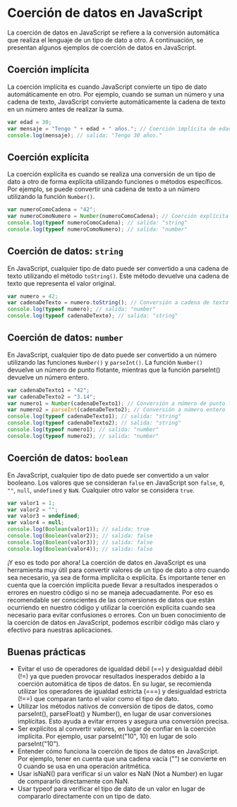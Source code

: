 # Coerción de datos en JavaScript

La coerción de datos en JavaScript se refiere a la conversión automática que realiza el lenguaje de un tipo de dato a otro. A continuación, se presentan algunos ejemplos de coerción de datos en JavaScript.

## Coerción implícita

La coerción implícita es cuando JavaScript convierte un tipo de dato automáticamente en otro. Por ejemplo, cuando se suman un número y una cadena de texto, JavaScript convierte automáticamente la cadena de texto en un número antes de realizar la suma.

```javascript
var edad = 30;
var mensaje = "Tengo " + edad + " años."; // Coerción implícita de edad a cadena de texto
console.log(mensaje); // salida: "Tengo 30 años."
```

## Coerción explícita

La coerción explícita es cuando se realiza una conversión de un tipo de dato a otro de forma explícita utilizando funciones o métodos específicos. Por ejemplo, se puede convertir una cadena de texto a un número utilizando la función `Number()`.

```javascript
var numeroComoCadena = "42";
var numeroComoNumero = Number(numeroComoCadena); // Coerción explícita de cadena de texto a número
console.log(typeof numeroComoCadena); // salida: "string"
console.log(typeof numeroComoNumero); // salida: "number"
```

## Coerción de datos: `string`

En JavaScript, cualquier tipo de dato puede ser convertido a una cadena de texto utilizando el método `toString()`. Este método devuelve una cadena de texto que representa el valor original.

```javascript
var numero = 42;
var cadenaDeTexto = numero.toString(); // Conversión a cadena de texto
console.log(typeof numero); // salida: "number"
console.log(typeof cadenaDeTexto); // salida: "string"
```

## Coerción de datos: `number`

En JavaScript, cualquier tipo de dato puede ser convertido a un número utilizando las funciones `Number()` y `parseInt()`. La función `Number()` devuelve un número de punto flotante, mientras que la función parseInt() devuelve un número entero.

```javascript
var cadenaDeTexto1 = "42";
var cadenaDeTexto2 = "3.14";
var numero1 = Number(cadenaDeTexto1); // Conversión a número de punto flotante
var numero2 = parseInt(cadenaDeTexto2); // Conversión a número entero
console.log(typeof cadenaDeTexto1); // salida: "string"
console.log(typeof cadenaDeTexto2); // salida: "string"
console.log(typeof numero1); // salida: "number"
console.log(typeof numero2); // salida: "number"
```

## Coerción de datos: `boolean`

En JavaScript, cualquier tipo de dato puede ser convertido a un valor booleano. Los valores que se consideran `false` en JavaScript son `false`, `0`, `""`, `null`, `undefined` y `NaN`. Cualquier otro valor se considera `true`.

```javascript
var valor1 = 1;
var valor2 = "";
var valor3 = undefined;
var valor4 = null;
console.log(Boolean(valor1)); // salida: true
console.log(Boolean(valor2)); // salida: false
console.log(Boolean(valor3)); // salida: false
console.log(Boolean(valor4)); // salida: false
```

¡Y eso es todo por ahora! La coerción de datos en JavaScript es una herramienta muy útil para convertir valores de un tipo de dato a otro cuando sea necesario, ya sea de forma implícita o explícita. Es importante tener en cuenta que la coerción implícita puede llevar a resultados inesperados o errores en nuestro código si no se maneja adecuadamente. Por eso es recomendable ser conscientes de las conversiones de datos que están ocurriendo en nuestro código y utilizar la coerción explícita cuando sea necesario para evitar confusiones o errores. Con un buen conocimiento de la coerción de datos en JavaScript, podemos escribir código más claro y efectivo para nuestras aplicaciones.

## Buenas prácticas

- Evitar el uso de operadores de igualdad débil (==) y desigualdad débil (!=) ya que pueden provocar resultados inesperados debido a la coerción automática de tipos de datos. En su lugar, se recomienda utilizar los operadores de igualdad estricta (===) y desigualdad estricta (!==) que comparan tanto el valor como el tipo de dato.
- Utilizar los métodos nativos de conversión de tipos de datos, como parseInt(), parseFloat() y Number(), en lugar de usar conversiones implícitas. Esto ayuda a evitar errores y asegura una conversión precisa.
- Ser explícitos al convertir valores, en lugar de confiar en la coerción implícita. Por ejemplo, usar parseInt("10", 10) en lugar de solo parseInt("10").
- Entender cómo funciona la coerción de tipos de datos en JavaScript. Por ejemplo, tener en cuenta que una cadena vacía ("") se convierte en 0 cuando se usa en una operación aritmética.
- Usar isNaN() para verificar si un valor es NaN (Not a Number) en lugar de compararlo directamente con NaN.
- Usar typeof para verificar el tipo de dato de un valor en lugar de compararlo directamente con un tipo de dato.
